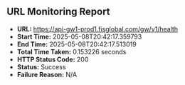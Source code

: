 ## URL Monitoring Report

- **URL:** https://api-gw1-prod1.fisglobal.com/gw/v1/health
- **Start Time:** 2025-05-08T20:42:17.359793
- **End Time:** 2025-05-08T20:42:17.513019
- **Total Time Taken:** 0.153226 seconds
- **HTTP Status Code:** 200
- **Status:** Success
- **Failure Reason:** N/A

